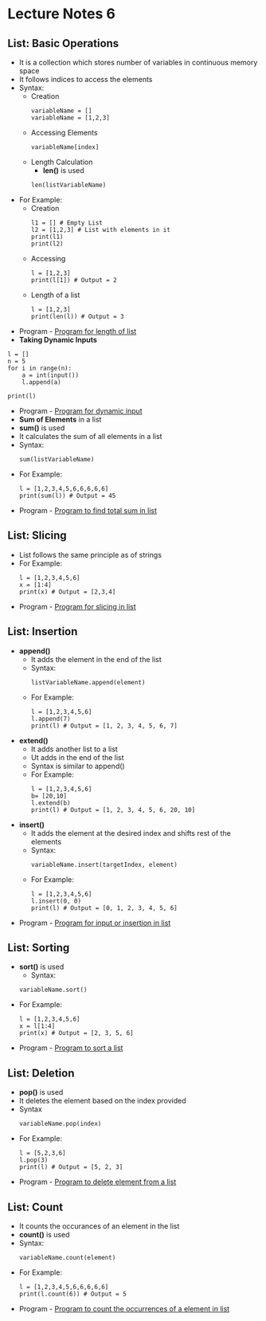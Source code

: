 # Lecture Notes 6

## List: Basic Operations
* It is a collection which stores number of variables in continuous memory space
* It follows indices to access the elements
* Syntax:
    * Creation
        ```
        variableName = []
        variableName = [1,2,3]
        ```
    * Accessing Elements
        ```
        variableName[index]
        ```
    * Length Calculation
        * __len()__ is used
        ```
        len(listVariableName)
        ```
* For Example:
    * Creation
        ```
        l1 = [] # Empty List
        l2 = [1,2,3] # List with elements in it
        print(l1)
        print(l2)
        ```
    * Accessing
        ```
        l = [1,2,3]
        print(l[1]) # Output = 2
        ```
    * Length of a list
        ```
        l = [1,2,3]
        print(len(l)) # Output = 3
        ```
* Program - [Program for length of list](https://github.com/abhinavg916/ytcodehelp-python/blob/master/Lectures/Lecture6/ListLength.py)
* __Taking Dynamic Inputs__
```
l = []
n = 5
for i in range(n):
    a = int(input())
    l.append(a)

print(l)
```
* Program - [Program for dynamic input ](https://github.com/abhinavg916/ytcodehelp-python/blob/master/Lectures/Lecture6/ListDynamicInput.py)
* __Sum of Elements__ in a list
* __sum()__ is used
* It calculates the sum of all elements in a list
* Syntax:
    ```
    sum(listVariableName)
    ```
* For Example:
    ```
    l = [1,2,3,4,5,6,6,6,6,6]
    print(sum(l)) # Output = 45
    ```
* Program - [Program to find total sum in list](https://github.com/abhinavg916/ytcodehelp-python/blob/master/Lectures/Lecture6/ListSum.py)

## List: Slicing
* List follows the same principle as of strings
* For Example:
    ```
    l = [1,2,3,4,5,6]
    x = [1:4]
    print(x) # Output = [2,3,4]
    ```
* Program - [Program for slicing in list](https://github.com/abhinavg916/ytcodehelp-python/blob/master/Lectures/Lecture6/ListSlicing.py)

## List: Insertion
* __append()__
    * It adds the element in the end of the list
    * Syntax:
        ```
        listVariableName.append(element)
        ```
    * For Example:
        ```
        l = [1,2,3,4,5,6]
        l.append(7)
        print(l) # Output = [1, 2, 3, 4, 5, 6, 7]
        ```
* __extend()__
    * It adds another list to a list
    * Ut adds in the end of the list
    * Syntax is similar to append()
    * For Example:
        ```
        l = [1,2,3,4,5,6]
        b= [20,10]
        l.extend(b)
        print(l) # Output = [1, 2, 3, 4, 5, 6, 20, 10]
        ```
* __insert()__
    * It adds the element at the desired index and shifts rest of the elements
    * Syntax:
        ```
        variableName.insert(targetIndex, element)
        ```
    * For Example:
        ```
        l = [1,2,3,4,5,6]
        l.insert(0, 0)
        print(l) # Output = [0, 1, 2, 3, 4, 5, 6]
        ```
* Program - [Program for input or insertion in list](https://github.com/abhinavg916/ytcodehelp-python/blob/master/Lectures/Lecture6/ListInsertion.py)

## List: Sorting
* __sort()__ is used
    * Syntax:
    ```
    variableName.sort()
    ```
* For Example:
    ```
    l = [1,2,3,4,5,6]
    x = l[1:4]
    print(x) # Output = [2, 3, 5, 6]
    ```
* Program - [Program to sort a list](https://github.com/abhinavg916/ytcodehelp-python/blob/master/Lectures/Lecture6/ListSorting.py)

## List: Deletion
* __pop()__ is used
* It deletes the element based on the index provided
* Syntax
    ```
    variableName.pop(index)
    ```
* For Example:
    ```
    l = [5,2,3,6]
    l.pop(3)
    print(l) # Output = [5, 2, 3]
    ```
* Program - [Program to delete element from a list](https://github.com/abhinavg916/ytcodehelp-python/blob/master/Lectures/Lecture6/ListDeletion.py)

## List: Count
* It counts the occurances of an element in the list
* __count()__ is used
* Syntax:
    ```
    variableName.count(element)
    ```
* For Example:
    ```
    l = [1,2,3,4,5,6,6,6,6,6]
    print(l.count(6)) # Output = 5
    ```
* Program - [Program to count the occurrences of a element in list](https://github.com/abhinavg916/ytcodehelp-python/blob/master/Lectures/Lecture6/ListCount.py)
